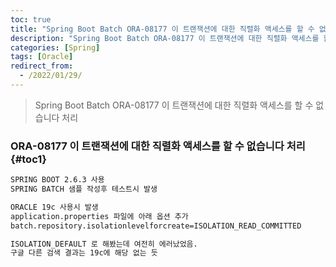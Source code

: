 ```yaml
---
toc: true
title: "Spring Boot Batch ORA-08177 이 트랜잭션에 대한 직렬화 액세스를 할 수 없습니다 처리"
description: "Spring Boot Batch ORA-08177 이 트랜잭션에 대한 직렬화 액세스를 할 수 없습니다 처리"
categories: [Spring]
tags: [Oracle]
redirect_from:
  - /2022/01/29/
---
```


> Spring Boot Batch ORA-08177 이 트랜잭션에 대한 직렬화 액세스를 할 수 없습니다 처리

### ORA-08177 이 트랜잭션에 대한 직렬화 액세스를 할 수 없습니다 처리 {#toc1}

```xml
SPRING BOOT 2.6.3 사용
SPRING BATCH 샘플 작성후 테스트시 발생

ORACLE 19c 사용시 발생
application.properties 파일에 아래 옵션 추가
batch.repository.isolationlevelforcreate=ISOLATION_READ_COMMITTED

ISOLATION_DEFAULT 로 해봤는데 여전히 에러났었음.
구글 다른 검색 결과는 19c에 해당 없는 듯
```

[^1]: This is a footnote.

[kramdown]: https://kramdown.gettalong.org/
[My Blog]: https://marindie.github.io

